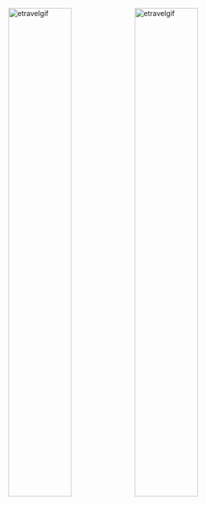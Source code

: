 
<p><img style="float: left;" width=50% src="https://github.com/plonk-jpeg/etravel/blob/main/ressources-etravel/etravel-desktop.gif"alt="etravelgif"/></p>

<p><img style="float: right;" width=50% src="https://github.com/plonk-jpeg/etravel/blob/main/ressources-etravel/etravel-urlfeature.gif" alt="etravelgif"/></p>

